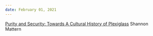 ```yaml
---
date: February 01, 2021
---
```


[Purity and Security: Towards A Cultural History of Plexiglass](https://placesjournal.org/article/purity-and-security-a-cultural-history-of-plexiglass/?cn-reloaded=1)
Shannon Mattern